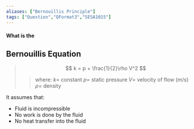 ```yaml
---
aliases: ["Bernouillis Principle"]
tags: ["Question","QFormat3","SESA1015"]
---
```


#### What is the
## Bernouillis Equation

> $$ k = p + \frac{1}{2}\rho V^2 $$ 
>> where:
>> $k =$ constant
>> $p =$ static pressure
>> $V =$ velocity of flow ($m/s$)
>> $\rho =$ density

It assumes that:
* Fluid is incompressible
* No work is done by the fluid
* No heat transfer into the fluid